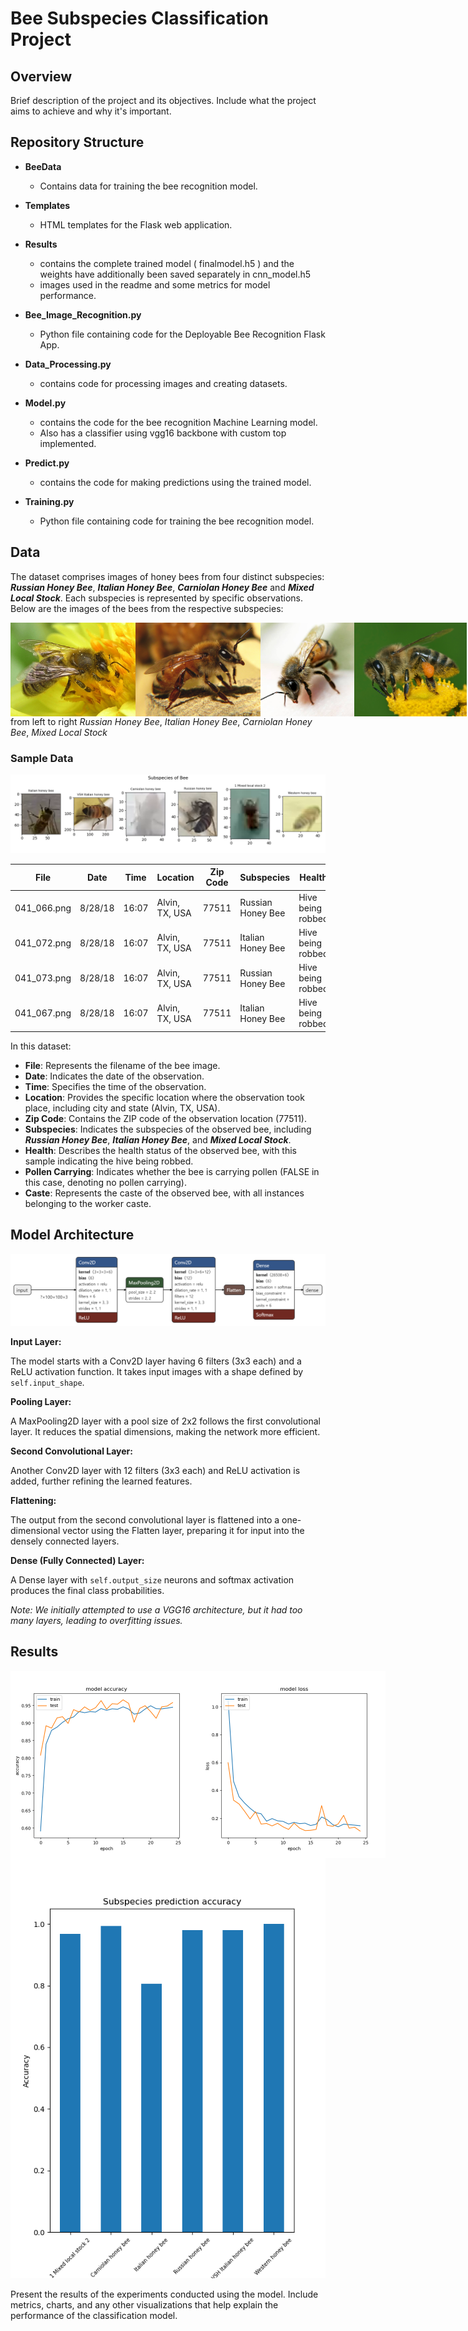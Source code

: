 # Bee Subspecies Classification Project

## Overview

Brief description of the project and its objectives. Include what the project aims to achieve and why it's important.

## Repository Structure


- **BeeData** 
  - Contains data for training the bee recognition model.

- **Templates** 
  - HTML templates for the Flask web application.

- **Results** 
  - contains the complete trained model ( finalmodel.h5 ) and the weights have additionally been saved separately in cnn_model.h5
  - images used in the readme and some  metrics for model performance.

- **Bee_Image_Recognition.py** 
  - Python file containing code for the Deployable Bee Recognition Flask App.

- **Data_Processing.py** 
  - contains code for processing images and creating datasets.

- **Model.py** 
  - contains the code for the bee recognition Machine Learning model.
  - Also has a classifier using vgg16 backbone with custom top implemented.  

- **Predict.py** 
  - contains the code for making predictions using the trained model.

- **Training.py** 
  - Python file containing code for training the bee recognition model.


## Data

The dataset comprises images of honey bees from four distinct subspecies: **_Russian Honey Bee_**, **_Italian Honey Bee_**, **_Carniolan Honey Bee_** and **_Mixed Local Stock_**. Each subspecies is represented by specific observations. Below are the images of the bees from the respective subspecies:

<div style="display: flex; justify-content: space-around; align-items: flex-start;">
    <img src="https://github.com/PratikUpadhyay2408/BeeRecognition/blob/main/results/russian-bee.png" alt="Russian Bee" width="200" height="150">
    <img src="https://github.com/PratikUpadhyay2408/BeeRecognition/blob/main/results/italian.jpg" alt="Italian Honey Bee" width="200" height="150">
    <img src="https://github.com/PratikUpadhyay2408/BeeRecognition/blob/main/results/carnica.jpg" alt="Carniolan Honey Bee" width="200" height="150">
   <img src="https://github.com/PratikUpadhyay2408/BeeRecognition/blob/main/results/mixed.jpg" alt="Mixed Local Stock" width="200" height="150">
</div> 
from left to right <em>Russian Honey Bee</em>, <em>Italian Honey Bee</em>, <em>Carniolan Honey Bee</em>, <em>Mixed Local Stock</em>


### Sample Data
<img src="https://github.com/PratikUpadhyay2408/BeeRecognition/blob/main/results/bee_species.png" alt="images from actual data" >


| File               | Date    | Time  | Location           | Zip Code | Subspecies         | Health            | Pollen Carrying | Caste  |
|--------------------|---------|-------|--------------------|----------|--------------------|--------------------|-----------------|--------|
| 041_066.png        | 8/28/18 | 16:07 | Alvin, TX, USA     | 77511    | Russian Honey Bee  | Hive being robbed  | FALSE           | Worker |
| 041_072.png        | 8/28/18 | 16:07 | Alvin, TX, USA     | 77511    | Italian Honey Bee  | Hive being robbed  | FALSE           | Worker |
| 041_073.png        | 8/28/18 | 16:07 | Alvin, TX, USA     | 77511    | Russian Honey Bee  | Hive being robbed  | FALSE           | Worker |
| 041_067.png        | 8/28/18 | 16:07 | Alvin, TX, USA     | 77511    | Italian Honey Bee  | Hive being robbed  | FALSE           | Worker 

In this dataset:

- **File**: Represents the filename of the bee image.
- **Date**: Indicates the date of the observation.
- **Time**: Specifies the time of the observation.
- **Location**: Provides the specific location where the observation took place, including city and state (Alvin, TX, USA).
- **Zip Code**: Contains the ZIP code of the observation location (77511).
- **Subspecies**: Indicates the subspecies of the observed bee, including **_Russian Honey Bee_**, **_Italian Honey Bee_**, and **_Mixed Local Stock_**.
- **Health**: Describes the health status of the observed bee, with this sample indicating the hive being robbed.
- **Pollen Carrying**: Indicates whether the bee is carrying pollen (FALSE in this case, denoting no pollen carrying).
- **Caste**: Represents the caste of the observed bee, with all instances belonging to the worker caste.


## Model Architecture
<img src="https://github.com/PratikUpadhyay2408/BeeRecognition/blob/main/results/archi_bee_classification.png" alt="model arch" >

**Input Layer:**

The model starts with a Conv2D layer having 6 filters (3x3 each) and a ReLU activation function. It takes input images with a shape defined by `self.input_shape`.

**Pooling Layer:**

A MaxPooling2D layer with a pool size of 2x2 follows the first convolutional layer. It reduces the spatial dimensions, making the network more efficient.

**Second Convolutional Layer:**

Another Conv2D layer with 12 filters (3x3 each) and ReLU activation is added, further refining the learned features.

**Flattening:**

The output from the second convolutional layer is flattened into a one-dimensional vector using the Flatten layer, preparing it for input into the densely connected layers.

**Dense (Fully Connected) Layer:**

A Dense layer with `self.output_size` neurons and softmax activation produces the final class probabilities.

*Note: We initially attempted to use a VGG16 architecture, but it had too many layers, leading to overfitting issues.*

## Results

<div style="display: flex; justify-content: space-around; align-items: flex-start;">
    <img src="https://github.com/PratikUpadhyay2408/BeeRecognition/blob/main/results/model_accuracy.png" alt="model accuracy" height=300>
    <img src="https://github.com/PratikUpadhyay2408/BeeRecognition/blob/main/results/model_loss.png" alt="model loss" height=300>
</div> 

<img src="https://github.com/PratikUpadhyay2408/BeeRecognition/blob/main/results/test_accuracy.png" alt="test accuracy" >

Present the results of the experiments conducted using the model. Include metrics, charts, and any other visualizations that help explain the performance of the classification model.

